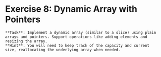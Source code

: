 # Exercise 8: Dynamic Array with Pointers
    **Task**: Implement a dynamic array (similar to a slice) using plain arrays and pointers. Support operations like adding elements and resizing the array.
    **Hint**: You will need to keep track of the capacity and current size, reallocating the underlying array when needed.